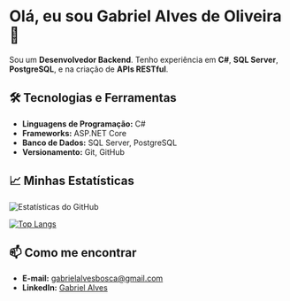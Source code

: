 # Olá, eu sou Gabriel Alves de Oliveira 👋

Sou um **Desenvolvedor Backend**. Tenho experiência em **C#**, **SQL Server**, **PostgreSQL**, e na criação de **APIs RESTful**.

## 🛠️ Tecnologias e Ferramentas

- **Linguagens de Programação:** C#
- **Frameworks:** ASP.NET Core
- **Banco de Dados:** SQL Server, PostgreSQL
- **Versionamento:** Git, GitHub

## 📈 Minhas Estatísticas

![Estatísticas do GitHub](https://github-readme-stats.vercel.app/api?username=gabriel-a-oliveira&show_icons=true&theme=radical&card_width=450)

[![Top Langs](https://github-readme-stats.vercel.app/api/top-langs/?username=gabriel-a-oliveira&layout=compact&theme=radical&card_width=450)](https://github.com/gabriel-a-oliveira/github-readme-stats)


## 📫 Como me encontrar

- **E-mail:** [gabrielalvesbosca@gmail.com](mailto:gabrielalvesbosca@gmail.com)
- **LinkedIn:** [Gabriel Alves](https://www.linkedin.com/in/gabriel-alves-7376a61a4)

<!-- ## 🚀 Projetos em Destaque

Confira alguns dos meus projetos:

- [Nome do Projeto 1](URL-do-projeto-1): Uma breve descrição do projeto.

--- 

Sinta-se à vontade para explorar meu perfil e contribuir com meus projetos. Estou sempre aberto a feedback e colaborações! 😊-->

